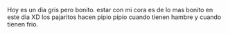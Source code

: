 Hoy es un dia gris pero bonito. estar con mi cora es de lo mas bonito en este dia XD
los pajaritos hacen pipio pipio cuando tienen hambre y cuando tienen frio.
